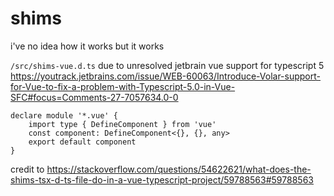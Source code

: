 # shims
i've no idea how it works but it works

```/src/shims-vue.d.ts```
due to unresolved jetbrain vue support for typescript 5
https://youtrack.jetbrains.com/issue/WEB-60063/Introduce-Volar-support-for-Vue-to-fix-a-problem-with-Typescript-5.0-in-Vue-SFC#focus=Comments-27-7057634.0-0
```
declare module '*.vue' {
    import type { DefineComponent } from 'vue'
    const component: DefineComponent<{}, {}, any>
    export default component
}
```
credit to 
https://stackoverflow.com/questions/54622621/what-does-the-shims-tsx-d-ts-file-do-in-a-vue-typescript-project/59788563#59788563
